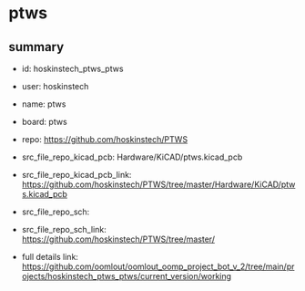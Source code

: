 # ptws
 
## summary 
* id: hoskinstech_ptws_ptws
* user: hoskinstech
* name: ptws
* board: ptws
* repo: https://github.com/hoskinstech/PTWS
* src_file_repo_kicad_pcb: Hardware/KiCAD/ptws.kicad_pcb
* src_file_repo_kicad_pcb_link: https://github.com/hoskinstech/PTWS/tree/master/Hardware/KiCAD/ptws.kicad_pcb


* src_file_repo_sch: 
* src_file_repo_sch_link: https://github.com/hoskinstech/PTWS/tree/master/
* full details link: https://github.com/oomlout/oomlout_oomp_project_bot_v_2/tree/main/projects/hoskinstech_ptws_ptws/current_version/working  






